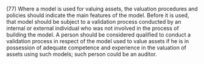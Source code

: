 (77) Where a model is used for valuing assets, the valuation procedures and policies should indicate the main features of the model. Before it is used, that model should be subject to a validation process conducted by an internal or external individual who was not involved in the process of building the model. A person should be considered qualified to conduct a validation process in respect of the model used to value assets if he is in possession of adequate competence and experience in the valuation of assets using such models; such person could be an auditor.